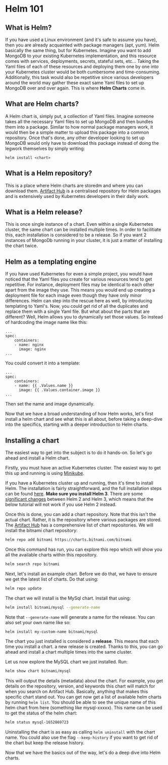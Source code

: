 # Helm 101

## What is Helm?

If you have used a Linux environment (and it's safe to assume you have), then you are already acquainted with package managers (apt, yum). Helm basically the same thing, but for Kubernetes. Imagine you want to add MongoDB to your existing Kubernetes implementation, and this resource comes with services, deployments, secrets, stateful sets, etc... Taking the Yaml files of each of these resources and deploying them one by one into your Kubernetes cluster would be both cumbersome and time-consuming. Additionally, this task would also be repetitive since various developers around the world may gather these exact same Yaml files to set up MongoDB over and over again. This is where **Helm Charts** come in.

## What are Helm charts? 

A Helm chart is, simply put, a collection of Yaml files. Imagine someone takes all the necessary Yaml files to set up MongoDB and then bundles them into a package. Similar to how normal package managers work, it would then be a simple matter to upload this package into a common repository. Once that's done, any other developer looking to set up MongoDB would only have to download this package instead of doing the legwork themselves by simply writing:

```
helm install <chart>
```

## What is a Helm repository?

This is a place where Helm charts are storedm and where you can download them.  [Artifact Hub](https://artifacthub.io) is a centralised repository for Helm packages and is extensively used by Kubernetes developers in their daily work. 

## What is a Helm release?

This is once single instance of a chart. Even within a single Kubernetes cluster, the same chart can be installed multiple times. In order to facilitiate this, each installation is considered to be a release. So if you want 2 instances of MongoDb running in your cluster, it is just a matter of installing the chart twice.

## Helm as a templating engine 

If you have used Kubernetes for even a simple project, you would have noticed that the Yaml files you create for various resources tend to get repetitive. For instance, deployment files may be identical to each other apart from the image they use. This means you would end up creating a deployment file for each image even though they have only minor differences. Helm can step into the rescue here as well, by introducing templating to Yaml's. Now, you could get rid of all the duplicates and replace them with a single Yaml file. But what about the parts that are different? Well, Helm allows you to dynamically set those values. So instead of hardcoding the image name like this:

```
...
spec:
    containers:
    - name: nginx
      image: nginx
...
```

You could convert it into a template:

```
...
spec:
    containers:
    - name: {{ .Values.name }}
      image: {{ .Values.container.image }}
...
```

Then set the name and image dynamically.

Now that we have a broad understanding of how Helm works, let's first install a helm chart and see what this is all about, before taking a deep-dive into the specifics, starting with a deeper introduction to Helm charts.

## Installing a chart

The easiest way to get into the subject is to do it hands-on. So let's go ahead and install a Helm chart.

Firstly, you must have an active Kubernetes cluster. The easiest way to get this up and running is using [Minikube](https://minikube.sigs.k8s.io/docs/start/).

If you have a Kubernetes cluster up and running, then it's time to install Helm. The installation is fairly straightforward, and the full installation steps can be found [here](https://helm.sh/docs/intro/install/). **Make sure you install Helm 3**. There are some [significant changes](https://helm.sh/docs/faq/changes_since_helm2/) between Helm 2 and Helm 3, which means that the below tutorial will not work if you use Helm 2 instead.

Once this is done, you can add a chart repository. Note that this isn't the actual chart. Rather, it is the repository where various packages are stored. The [Artifact Hub](https://artifacthub.io/packages/search?kind=0) has a comprehensive list of chart repositories. We will install the bitnami chart repository:

```bash
helm repo add bitnami https://charts.bitnami.com/bitnami
```

Once this command has run, you can explore this repo which will show you all the available charts within this repository.

```bash
helm search repo bitnami
```

Next, let's install an example chart. Before we do that, we have to ensure we get the latest list of charts. Do that using:

```bash
helm repo update 
```

The chart we will install is the MySql chart. Install that using:

```bash
helm install bitnami/mysql --generate-name
```

Note that ```--generate-name``` will generate a name for the release. You can also set your own name like so:

```bash
helm install my-custom-name bitnami/mysql
```

The chart you just installed is considered a **release**. This means that each time you install a chart. a new release is created. Thanks to this, you can go ahead and install a chart multiple times into the same cluster.

Let us now explore the MySQL chart we just installed. Run:

```bash
helm show chart bitnami/mysql
```

This will output the details (metadata) about the chart. For example, you get details on the repository, version, and keywords this chart will match for when you search on Artifact Hub. Basically, anything that makes this specific chart stand out. You can get now get a list of available helm charts by running ```helm list```. You should be able to see the unique name of this helm chart from here (something like mysql-xxxxx). This name can be used to get the status of the helm chart:

```bash
helm status mysql-1652869723
```

Uninstalling the chart is as easy as calling ```helm uninstall``` with the chart name. You could also use the flag ```--keep-history``` if you want to get rid of the chart but keep the release history.

Now that we have the basics out of the way, let's do a deep dive into Helm charts.
